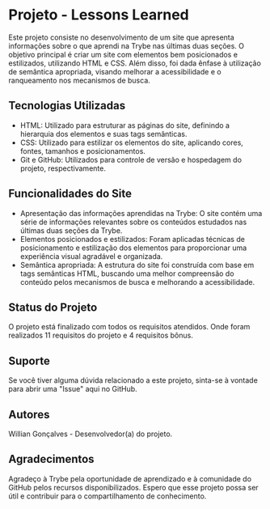 # Projeto - Lessons Learned

Este projeto consiste no desenvolvimento de um site que apresenta informações sobre o que aprendi na Trybe nas últimas duas seções. O objetivo principal é criar um site com elementos bem posicionados e estilizados, utilizando HTML e CSS. Além disso, foi dada ênfase à utilização de semântica apropriada, visando melhorar a acessibilidade e o ranqueamento nos mecanismos de busca.

## Tecnologias Utilizadas
- HTML: Utilizado para estruturar as páginas do site, definindo a hierarquia dos elementos e suas tags semânticas.
- CSS: Utilizado para estilizar os elementos do site, aplicando cores, fontes, tamanhos e posicionamentos.
- Git e GitHub: Utilizados para controle de versão e hospedagem do projeto, respectivamente.

## Funcionalidades do Site
- Apresentação das informações aprendidas na Trybe: O site contém uma série de informações relevantes sobre os conteúdos estudados nas últimas duas seções da Trybe.
- Elementos posicionados e estilizados: Foram aplicadas técnicas de posicionamento e estilização dos elementos para proporcionar uma experiência visual agradável e organizada.
- Semântica apropriada: A estrutura do site foi construída com base em tags semânticas HTML, buscando uma melhor compreensão do conteúdo pelos mecanismos de busca e melhorando a acessibilidade.

## Status do Projeto
O projeto está finalizado com todos os requisitos atendidos. Onde foram realizados 11 requisitos do projeto e 4 requisitos bônus.

## Suporte
Se você tiver alguma dúvida relacionado a este projeto, sinta-se à vontade para abrir uma "Issue" aqui no GitHub.

## Autores
Willian Gonçalves - Desenvolvedor(a) do projeto.

## Agradecimentos

Agradeço à Trybe pela oportunidade de aprendizado e à comunidade do GitHub pelos recursos disponibilizados. Espero que esse projeto possa ser útil e contribuir para o compartilhamento de conhecimento.

<!-- Olá, Tryber!
Esse é apenas um arquivo inicial para o README do seu projeto.
É essencial que você preencha esse documento por conta própria, ok?
Não deixe de usar nossas dicas de escrita de README de projetos, e deixe sua criatividade brilhar!
:warning: IMPORTANTE: você precisa deixar nítido:
- quais arquivos/pastas foram desenvolvidos por você; 
- quais arquivos/pastas foram desenvolvidos por outra pessoa estudante;
- quais arquivos/pastas foram desenvolvidos pela Trybe.
-->